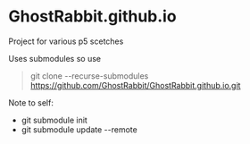 # GhostRabbit.github.io
Project for various p5 scetches

Uses submodules so use
>git clone --recurse-submodules https://github.com/GhostRabbit/GhostRabbit.github.io.git

Note to self:
- git submodule init
- git submodule update --remote
